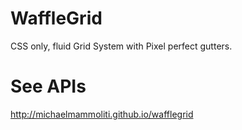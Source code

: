 # WaffleGrid
CSS only, fluid Grid System with Pixel perfect gutters.

# See APIs
http://michaelmammoliti.github.io/wafflegrid
